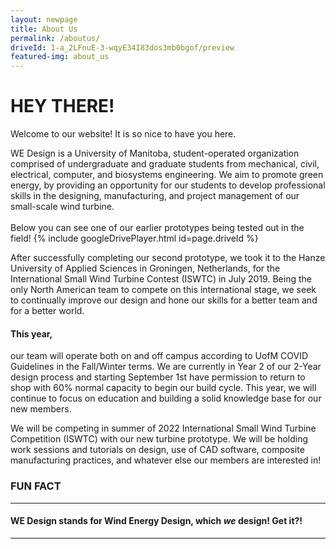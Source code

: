```yaml
---
layout: newpage
title: About Us
permalink: /aboutus/
driveId: 1-a_2LFnuE-3-wqyE34I83dos3mb0bgof/preview
featured-img: about_us
---
```


# HEY THERE!
Welcome to our website! It is so nice to have you here.

WE Design is a University of Manitoba, student-operated organization comprised of undergraduate and graduate students from mechanical, civil, electrical, computer, and biosystems engineering. We aim to promote green energy, by providing an opportunity for our students to develop professional skills in the designing, manufacturing, and project management of our small-scale wind turbine. 
<br>
<br>
Below you can see one of our earlier prototypes being tested out in the field!
{% include googleDrivePlayer.html id=page.driveId %}


After successfully completing our second prototype, we took it to the Hanze University of Applied Sciences in Groningen, Netherlands, for the International Small Wind Turbine Contest (ISWTC) in July 2019. Being the only North American team to compete on this international stage, we seek to continually improve our design and hone our skills for a better team and for a better world.


#### This year, 
our team will operate both on and off campus according to UofM COVID Guidelines in the Fall/Winter terms. 
We are currently in Year 2 of our 2-Year design process and starting September 1st have permission to return to shop with 60% normal capacity to begin our build cycle. This year, we will continue to focus on education and building a solid knowledge base for our new members. 

We will be competing in summer of 2022 International Small Wind Turbine Competition (ISWTC) with our new turbine prototype. We will be holding work sessions and tutorials on design, use of CAD software, composite manufacturing practices, and whatever else our members are interested in!



### FUN FACT
--------------------------------

#### WE Design stands for Wind Energy Design, which *we* design! Get it?!
----------------------------------------------------------------------
